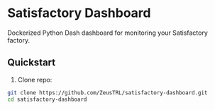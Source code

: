 # Satisfactory Dashboard

Dockerized Python Dash dashboard for monitoring your Satisfactory factory.

## Quickstart

1. Clone repo:

```bash
git clone https://github.com/ZeusTRL/satisfactory-dashboard.git
cd satisfactory-dashboard
